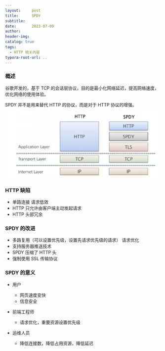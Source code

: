 ```yaml
---
layout:     post
title:     	SPDY
subtitle:  
date:       2023-07-09
author:     
header-img: 
catalog: true
tags:
  - HTTP 相关内容
typora-root-url: ..
---
```


### 概述

谷歌开发的，基于 TCP 的会话层协议，目的是最小化网络延迟，提高网络速度，优化网络的使用体验。

SPDY 并不是用来替代 HTTP 的协议，而是对于 HTTP 协议的增强。

![image-20230709162348256](/../img/postImage/image-20230709162348256.png)

### HTTP 缺陷

- 单路连接 请求低效
- HTTP 只允许由客户端主动发起请求
- HTTP 头部冗余

### SPDY 的改进

- 多路复用（可以设置优先级，设置先请求优先级的请求） 请求优化
- 支持服务器推送技术
- SPDY 压缩了 HTTP 头
- 强制使用 SSL 传输协议

### SPDY 的意义

- 用户
    - 网页速度变快
    - 信息安全

- 前端工程师
    - 请求优化，重要资源设置优先级
- 运维人员
    - 降低连接数，降低占用资源，降低延迟